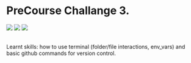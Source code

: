 PreCourse Challange 3.
===================
<div>
<img src = https://img.shields.io/badge/%20-CommandLine%20-yellowgreen.svg>
<img src = https://img.shields.io/badge/%20-GitHub-orange.svg>
<img src = https://img.shields.io/badge/%20-Ruby-red.svg>

</div>
<br>

Learnt skills: how to use terminal (folder/file interactions, env_vars) and basic github commands for version control.  
